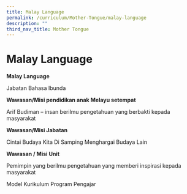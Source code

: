 ```yaml
---
title: Malay Language
permalink: /curriculum/Mother-Tongue/malay-language
description: ""
third_nav_title: Mother Tongue
---
```

Malay Language
==============

**Malay Language**

Jabatan Bahasa Ibunda

**Wawasan/Misi pendidikan anak Melayu setempat**

Arif Budiman – insan berilmu pengetahuan yang berbakti kepada masyarakat

**Wawasan/Misi Jabatan**

Cintai Budaya Kita Di Samping Menghargai Budaya Lain

**Wawasan / Misi Unit**

Pemimpin yang berilmu pengetahuan yang memberi inspirasi kepada masyarakat

Model Kurikulum Program Pengajar